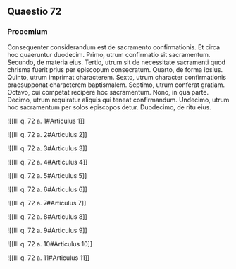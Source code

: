 ## Quaestio 72

### Prooemium

Consequenter considerandum est de sacramento confirmationis. Et circa hoc quaeruntur duodecim. Primo, utrum confirmatio sit sacramentum. Secundo, de materia eius. Tertio, utrum sit de necessitate sacramenti quod chrisma fuerit prius per episcopum consecratum. Quarto, de forma ipsius. Quinto, utrum imprimat characterem. Sexto, utrum character confirmationis praesupponat characterem baptismalem. Septimo, utrum conferat gratiam. Octavo, cui competat recipere hoc sacramentum. Nono, in qua parte. Decimo, utrum requiratur aliquis qui teneat confirmandum. Undecimo, utrum hoc sacramentum per solos episcopos detur. Duodecimo, de ritu eius.

![[III q. 72 a. 1#Articulus 1]]

![[III q. 72 a. 2#Articulus 2]]

![[III q. 72 a. 3#Articulus 3]]

![[III q. 72 a. 4#Articulus 4]]

![[III q. 72 a. 5#Articulus 5]]

![[III q. 72 a. 6#Articulus 6]]

![[III q. 72 a. 7#Articulus 7]]

![[III q. 72 a. 8#Articulus 8]]

![[III q. 72 a. 9#Articulus 9]]

![[III q. 72 a. 10#Articulus 10]]

![[III q. 72 a. 11#Articulus 11]]

